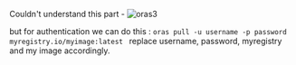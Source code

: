 Couldn't understand this part -
![oras3](https://github.com/1Shubham7/repo-for-notary-and-oras/assets/116020663/813ffcf2-b469-49ac-b109-c49ef593f54d)

but for authentication we can do this :
`oras pull -u username -p password myregistry.io/myimage:latest `
replace username, password, myregistry and my image accordingly.

